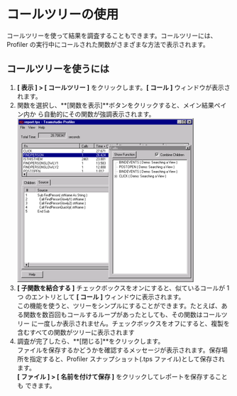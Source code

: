 # コールツリーの使用

コールツリーを使って結果を調査することもできます。コールツリーには、Profiler の実行中にコールされた関数がさまざまな方法で表示されます。

## コールツリーを使うには
1. **[ 表示 ] > [ コールツリー ]** をクリックします。**[ コール ]** ウィンドウが表示されます。
2. 関数を選択し、**[関数を表示]**ボタンをクリックすると、メイン結果ペイン内か ら自動的にその関数が強調表示されます。  
   ![Call Tree](img/calltree.png)
3. **[ 子関数を結合する ]** チェックボックスをオンにすると、似ているコールが 1 つ のエントリとして **[ コール ]** ウィンドウに表示されます。  
   この機能を使うと、ツリーをシンプルにすることができます。たとえば、ある関数を数百回もコールするループがあったとしても、その関数はコールツリー に一度しか表示されません。チェックボックスをオフにすると、複製を含むすべての関数がツリーに表示されます
4. 調査が完了したら、**[閉じる]**をクリックします。  
   ファイルを保存するかどうかを確認するメッセージが表示されます。保存場所を指定すると、Profiler スナップショット(.tps ファイル)として保存されます。  
   **[ ファイル ] > [ 名前を付けて保存 ]** をクリックしてレポートを保存することも できます。